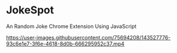 # JokeSpot
An Random Joke Chrome Extension Using JavaScript



https://user-images.githubusercontent.com/75694208/143527776-93c6e1e7-3f6e-4618-8d0b-666295952c37.mp4
